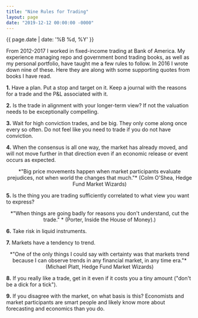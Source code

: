 ```yaml
---
title: "Nine Rules for Trading"
layout: page
date: "2019-12-12 00:00:00 -0000"
---
```


{{ page.date | date: '%B %d, %Y' }}

From 2012-2017 I worked in fixed-income trading at Bank of America. My experience managing repo and government bond trading books, as well as my personal portfolio, have taught me a few rules to follow. In 2016 I wrote down nine of these. Here they are along with some supporting quotes from books I have read.

**1.** Have a plan. Put a stop and target on it. Keep a journal with the reasons for a trade and the P&L associated with it.

**2.** Is the trade in alignment with your longer-term view? If not the valuation needs to be exceptionally compelling.

**3.** Wait for high conviction trades, and be big. They only come along once every so often. Do not feel like you need to trade if you do not have conviction.

**4.** When the consensus is all one way, the market has already moved, and will not move further in that direction even if an economic release or event occurs as expected.

<center>
*"Big price movements happen when market participants evaluate prejudices, not when world the changes that much."* (Colm O'Shea, Hedge Fund Market Wizards)
</center>

**5.**   Is the thing you are trading sufficiently correlated to what view you want to express?

<center>
*"When things are going badly for reasons you don't understand, cut the trade." * (Porter, Inside the House of Money).)
</center>

**6.** Take risk in liquid instruments.

**7.** Markets have a tendency to trend.

<center>*"One of the only things I could say with certainty was that markets trend because I can observe trends in any financial market, in any time era."* (Michael Platt, Hedge Fund Market Wizards) </center>

**8.** If you really like a trade, get in it even if it costs you a tiny amount ("don't be a dick for a tick").

**9.** If you disagree with the market, on what basis is this? Economists and market participants are smart people and likely know more about forecasting and economics than you do.